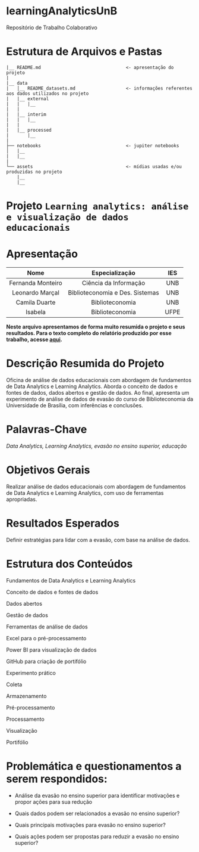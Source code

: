 # learningAnalyticsUnB
Repositório de Trabalho Colaborativo

# Estrutura de Arquivos e Pastas

```
|__ README.md                                <- apresentação do projeto
|
|__ data
|   │__ README_datasets.md                   <- informações referentes aos dados utilizados no projeto
|   |__ external
|   |   |__ 
|   |
|   |__ interim
|   |   |__ 
|   |
|   |__ processed
|       |__ 
|
├── notebooks                                <- jupiter notebooks
│   |__ 
|   |__ 
|
└── assets                                   <- mídias usadas e/ou produzidas no projeto
    |__                          
    |__                    

```

# Projeto `Learning analytics: análise e visualização de dados educacionais`


# Apresentação



| Nome  | Especialização | IES |
| :---: | :-----------: | :---: |
| Fernanda Monteiro| Ciência da Informação | UNB |
| Leonardo Marçal  | Biblioteconomia e Des. Sistemas | UNB |
| Camila Duarte  | Biblioteconomia | UNB |
| Isabela  | Biblioteconomia | UFPE |

**Neste arquivo apresentamos de forma muito resumida o projeto e seus resultados. Para o texto completo do relatório produzido por esse trabalho, acesse [aqui]().**

# Descrição Resumida do Projeto 

Oficina de análise de dados educacionais com abordagem de fundamentos de Data Analytics e Learning Analytics. Aborda o conceito de dados e fontes de dados, dados abertos e gestão de dados. Ao final, apresenta um experimento de análise de dados de evasão do curso de Biblioteconomia da Universidade de Brasília, com inferências e conclusões. 

# Palavras-Chave 

*Data Analytics, Learning Analytics, evasão no ensino superior, educação* 

 
# Objetivos Gerais 

Realizar análise de dados educacionais com abordagem de fundamentos de Data Analytics e Learning Analytics, com uso de ferramentas apropriadas. 

 

# Resultados Esperados 

Definir estratégias para lidar com a evasão, com base na análise de dados. 

 

# Estrutura dos Conteúdos

Fundamentos de Data Analytics e Learning Analytics 

Conceito de dados e fontes de dados 

Dados abertos 

Gestão de dados 

Ferramentas de análise de dados 

Excel para o pré-processamento 

Power BI para visualização de dados 

GitHub para criação de portifólio 

Experimento prático 

Coleta 

Armazenamento 

Pré-processamento 

Processamento 

Visualização 

Portifólio 

 

# Problemática e questionamentos a serem respondidos:

* Análise da evasão no ensino superior para identificar motivações e propor ações para sua redução 

* Quais dados podem ser relacionados a evasão no ensino superior? 

* Quais principais motivações para evasão no ensino superior? 

* Quais ações podem ser propostas para reduzir a evasão no ensino superior? 
